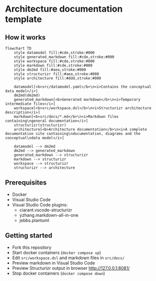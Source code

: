 # Architecture documentation template

## How it works

```mermaid
flowchart TD
    style datamodel fill:#cde,stroke:#000
    style generated_markdown fill:#cde,stroke:#000
    style workspace fill:#cde,stroke:#000
    style markdown fill:#cde,stroke:#000
    style dm2md fill:#aea,stroke:#000
    style structurizr fill:#aea,stroke:#000
    style architecture fill:#ddd,stroke:#000

    datamodel[<b>src/datamodel.yaml</b>\n<i>Contains the conceptual data model</i>]
    dm2md(dm2md)
    generated_markdown[<b>Generated markdown</b>\n<i>Temporary intermediate files</i>]
    workspace[<b>src/workspace.dsl</b>\n<i>Structurizr architecture description</i>]
    markdown[<b>src/docs/*.md</b>\n<i>Markdown files containing\ngeneral documentation</i>]
    structurizr(structurizr)
    architecture[<b>Architecture documentation</b>\n<i>A complete documentation site containing\ndocumentation, diagrams and the conceptual\ndata model</i>]

    datamodel --> dm2md
    dm2md --> generated_markdown
    generated_markdown --> structurizr
    markdown --> structurizr
    workspace --> structurizr
    structurizr --> architecture
```

## Prerequisites

* Docker
* Visual Studio Code
* Visual Studio Code plugins:
    * ciarant.vscode-structurizr
    * yzhang.markdown-all-in-one
    * jebbs.plantuml

## Getting started

* Fork this repository
* Start docker containers (`docker compose up`)
* Edit `src/workspace.dsl` and markdown files in `src/docs/`
* Preview markdown in Visual Studio Code
* Preview Structurizr output in browser http://127.0.0.1:8081/
* Stop docker containers (`docker compose down`)
